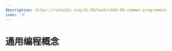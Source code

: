 ```yaml
---
description: https://rustwiki.org/zh-CN/book/ch03-00-common-programming-concepts.html
icon: '3'
---
```


# 通用编程概念







